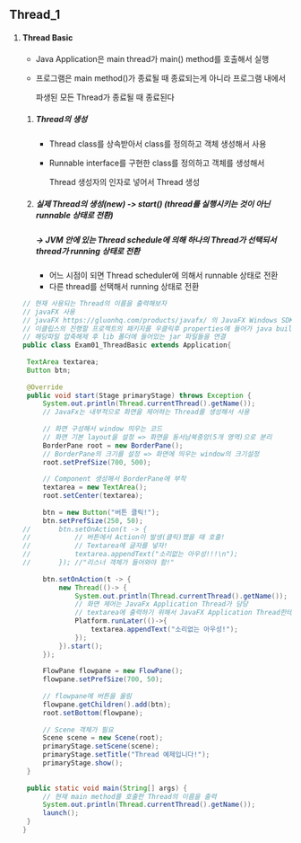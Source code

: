 ## Thread_1

1. #### Thread Basic

   - Java Application은 main thread가 main() method를 호출해서 실행

   - 프로그램은 main method()가 종료될 때 종료되는게 아니라 프로그램 내에서

     파생된 모든 Thread가 종료될 때 종료된다

   1. ##### Thread의 생성

      - Thread class를 상속받아서 class를 정의하고 객체 생성해서 사용

      - Runnable interface를 구현한 class를 정의하고 객체를 생성해서 

        Thread 생성자의 인자로 넣어서 Thread 생성

   2. ##### 실제 Thread의 생성(new) -> start() (thread를 실행시키는 것이 아닌 runnable 상태로 전환)

      ##### -> JVM 안에 있는 Thread schedule에 의해 하나의 Thread가 선택되서 thread가 running 상태로 전환 

      - 어느 시점이 되면 Thread scheduler에 의해서 runnable 상태로 전환
      - 다른 thread를 선택해서 running 상태로 전환

   ```java
   // 현재 사용되는 Thread의 이름을 출력해보자
   // javaFX 사용
   // javaFX https://gluonhq.com/products/javafx/ 의 JavaFX Windows SDK 다운
   // 이클립스의 진행할 프로젝트의 패키지를 우클릭후 properties에 들어가 java build path - libraries - add external JARs
   // 해당파일 압축해제 후 lib 폴더에 들어있는 jar 파일들을 연결
   public class Exam01_ThreadBasic extends Application{
   	
   	TextArea textarea;
   	Button btn;
   	
   	@Override
   	public void start(Stage primaryStage) throws Exception {
   		System.out.println(Thread.currentThread().getName());
   		// JavaFx는 내부적으로 화면을 제어하는 Thread를 생성해서 사용
   		
   		// 화면 구성해서 window 띄우는 코드
   		// 화면 기본 layout을 설정 => 화면을 동서남북중앙(5개 영역)으로 분리
   		BorderPane root = new BorderPane();
   		// BorderPane의 크기를 설정 => 화면에 띄우는 window의 크기설정
   		root.setPrefSize(700, 500);
   		
   		// Component 생성해서 BorderPane에 부착
   		textarea = new TextArea();
   		root.setCenter(textarea);
   		
   		btn = new Button("버튼 클릭!");
   		btn.setPrefSize(250, 50);
   //		btn.setOnAction(t -> {
   //			// 버튼에서 Action이 발생(클릭)했을 때 호출!
   //			// Textarea에 글자를 넣자!
   //			textarea.appendText("소리없는 아우성!!!\n");
   //		}); //"리스너 객체가 들어와야 함!"
   		
   		btn.setOnAction(t -> {
   			new Thread(()-> {
   				System.out.println(Thread.currentThread().getName());
   				// 화면 제어는 JavaFx Application Thread가 담당
   				// textarea에 출력하기 위해서 JavaFX Application Thread한테 부탁!
   				Platform.runLater(()->{
   					textarea.appendText("소리없는 아우성!");
   				});
   			}).start();
   		});
   		
   		FlowPane flowpane = new FlowPane();
   		flowpane.setPrefSize(700, 50);
   		
   		// flowpane에 버튼을 올림
   		flowpane.getChildren().add(btn);
   		root.setBottom(flowpane);
   		
   		// Scene 객체가 필요
   		Scene scene = new Scene(root);
   		primaryStage.setScene(scene);
   		primaryStage.setTitle("Thread 예제입니다!");
   		primaryStage.show();
   	}
   	
   	public static void main(String[] args) {
   		// 현재 main method를 호출한 Thread의 이름을 출력
   		System.out.println(Thread.currentThread().getName());
   		launch();
   	}
   }
   ```

   
